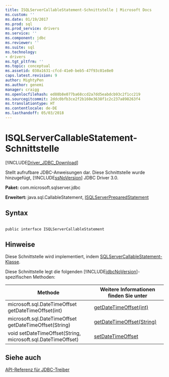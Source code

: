```yaml
---
title: ISQLServerCallableStatement-Schnittstelle | Microsoft Docs
ms.custom: ''
ms.date: 01/19/2017
ms.prod: sql
ms.prod_service: drivers
ms.service: ''
ms.component: jdbc
ms.reviewer: ''
ms.suite: sql
ms.technology:
- drivers
ms.tgt_pltfrm: ''
ms.topic: conceptual
ms.assetid: 030a1631-cfcd-41e0-beb5-47f93c01e8e0
caps.latest.revision: 9
author: MightyPen
ms.author: genemi
manager: craigg
ms.openlocfilehash: ed88b8e077ba68ccd2a7dd5eabdcb93c2f1cc219
ms.sourcegitcommit: 2ddc0bfb3ce2f2b160e3638f1c2c237a898263f4
ms.translationtype: HT
ms.contentlocale: de-DE
ms.lasthandoff: 05/03/2018
---
```

# <a name="isqlservercallablestatement-interface"></a>ISQLServerCallableStatement-Schnittstelle
[!INCLUDE[Driver_JDBC_Download](../../../includes/driver_jdbc_download.md)]

  Stellt aufrufbare JDBC-Anweisungen dar. Diese Schnittstelle wurde hinzugefügt, [!INCLUDE[ssNoVersion](../../../includes/ssnoversion_md.md)] JDBC Driver 3.0.  
  
 **Paket:** com.microsoft.sqlserver.jdbc  
  
 **Erweitert:** java.sql.CallableStatement, [ISQLServerPreparedStatement](../../../connect/jdbc/reference/isqlserverpreparedstatement-interface.md)  
  
## <a name="syntax"></a>Syntax  
  
```  
  
public interface ISQLServerCallableStatement  
```  
  
## <a name="remarks"></a>Hinweise  
 Diese Schnittstelle wird implementiert, indem [SQLServerCallableStatement-Klasse](../../../connect/jdbc/reference/sqlservercallablestatement-class.md).  
  
 Diese Schnittstelle legt die folgenden [!INCLUDE[jdbcNoVersion](../../../includes/jdbcnoversion_md.md)]-spezifischen Methoden:  
  
|Methode|Weitere Informationen finden Sie unter|  
|------------|-------------------------------|  
|microsoft.sql.DateTimeOffset getDateTimeOffset(int)|[getDateTimeOffset(int)](../../../connect/jdbc/reference/getdatetimeoffset-method-int.md)|  
|microsoft.sql.DateTimeOffset getDateTimeOffset(String)|[getDateTimeOffset(String)](../../../connect/jdbc/reference/getdatetimeoffset-method-string.md)|  
|void setDateTimeOffset(String, microsoft.sql.DateTimeOffset)|[setDateTimeOffset](../../../connect/jdbc/reference/setdatetimeoffset-method-sqlservercallablestatement.md)|  
  
## <a name="see-also"></a>Siehe auch  
 [API-Referenz für JDBC-Treiber](../../../connect/jdbc/reference/jdbc-driver-api-reference.md)  
  
  
